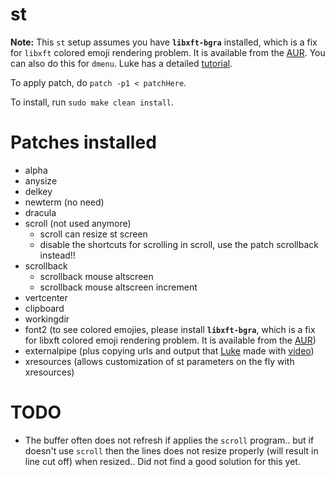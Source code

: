 # st

**Note:** This `st` setup assumes you have **`libxft-bgra`** installed, which is a fix for `libxft` colored emoji rendering problem. It is available from the [AUR](https://aur.archlinux.org/packages/libxft-bgra/). You can also do this for `dmenu`. Luke has a detailed [tutorial](https://www.youtube.com/watch?v=0QkByBugq_4).


To apply patch, do `patch -p1 < patchHere`.

To install, run `sudo make clean install`.

# Patches installed
- alpha
- anysize
- delkey
- newterm (no need)
- dracula
- scroll (not used anymore)
    - scroll can resize st screen
    - disable the shortcuts for scrolling in scroll, use the patch scrollback instead!!
- scrollback
    - scrollback mouse altscreen
    - scrollback mouse altscreen increment
- vertcenter
- clipboard
- workingdir
- font2 (to see colored emojies, please install **`libxft-bgra`**, which is a fix for libxft colored emoji rendering problem. It is available from the [AUR](https://aur.archlinux.org/packages/libxft-bgra/))
- externalpipe (plus copying urls and output that [Luke](https://github.com/LukeSmithxyz/st) made with [video](https://www.youtube.com/watch?v=5E9bO5ZURcs&ab_channel=LukeSmith))
- xresources (allows customization of st parameters on the fly with xresources) 


# TODO
- The buffer often does not refresh if applies the `scroll` program.. but if doesn't use `scroll` then the lines does not resize properly (will result in line cut off) when resized.. Did not find a good solution for this yet.
